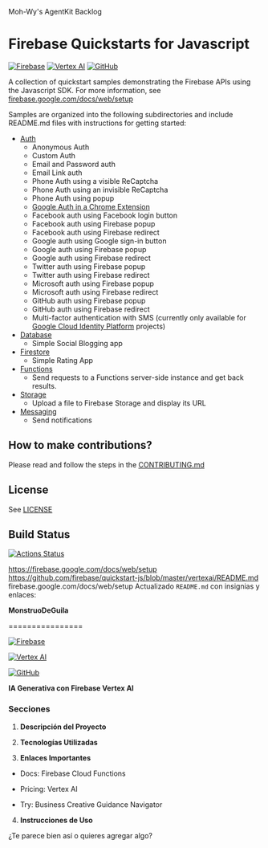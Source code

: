 Moh-Wy's AgentKit Backlog
# Firebase Quickstarts for Javascript

[![Firebase](https://img.shields.io/badge/Firebase-FFCA28?logo=firebase&logoColor=black)](https://firebase.google.com/docs/app-check/cloud-functions)
[![Vertex AI](https://img.shields.io/badge/Vertex%20AI-4285F4?logo=googlecloud&logoColor=white)](https://cloud.google.com/vertex-ai)
[![GitHub](https://img.shields.io/badge/GitHub-181717?logo=github&logoColor=white)](https://github.com/firebase/quickstart-js/blob/master/vertexai/README.md)

A collection of quickstart samples demonstrating the Firebase APIs using the Javascript SDK. For more information, see [firebase.google.com/docs/web/setup](https://firebase.google.com/docs/web/setup)

Samples are organized into the following subdirectories and include README.md files with instructions for getting started:
- [Auth](auth/README.md)
  - Anonymous Auth
  - Custom Auth
  - Email and Password auth
  - Email Link auth
  - Phone Auth using a visible ReCaptcha
  - Phone Auth using an invisible ReCaptcha
  - Phone Auth using popup
  - [Google Auth in a Chrome Extension](auth/chromextension/README.md)
  - Facebook auth using Facebook login button
  - Facebook auth using Firebase popup
  - Facebook auth using Firebase redirect
  - Google auth using Google sign-in button
  - Google auth using Firebase popup
  - Google auth using Firebase redirect
  - Twitter auth using Firebase popup
  - Twitter auth using Firebase redirect
  - Microsoft auth using Firebase popup
  - Microsoft auth using Firebase redirect
  - GitHub auth using Firebase popup
  - GitHub auth using Firebase redirect
  - Multi-factor authentication with SMS (currently only available for [Google Cloud Identity Platform](https://cloud.google.com/identity-platform/docs/web/mfa) projects)
- [Database](database/README.md)
  - Simple Social Blogging app
- [Firestore](firestore/README.md)
  - Simple Rating App
- [Functions](functions/README.md)
  - Send requests to a Functions server-side instance and get back results.
- [Storage](storage/README.md)
  - Upload a file to Firebase Storage and display its URL
- [Messaging](messaging/README.md)
  - Send notifications

## How to make contributions?
Please read and follow the steps in the [CONTRIBUTING.md](CONTRIBUTING.md)

## License
See [LICENSE](LICENSE)

## Build Status

[![Actions Status][gh-actions-badge]][gh-actions]

[gh-actions]: https://github.com/firebase/quickstart-js/actions
[gh-actions-badge]: https://github.com/firebase/quickstart-js/workflows/CI%20Tests/badge.svg
https://firebase.google.com/docs/web/setup
https://github.com/firebase/quickstart-js/blob/master/vertexai/README.md
firebase.google.com/docs/web/setup
Actualizado `README.md` con insignias y enlaces:



**MonstruoDeGuila**

================

[![Firebase](https://img.shields.io/badge/Firebase-FFCA28?logo=firebase&logoColor=black)](https://firebase.google.com/docs/app-check/cloud-functions)

[![Vertex AI](https://img.shields.io/badge/Vertex%20AI-4285F4?logo=googlecloud&logoColor=white)](https://cloud.google.com/vertex-ai)

[![GitHub](https://img.shields.io/badge/GitHub-181717?logo=github&logoColor=white)](https://github.com/)

**IA Generativa con Firebase Vertex AI**

### Secciones



1. **Descripción del Proyecto**

2. **Tecnologías Utilizadas**

3. **Enlaces Importantes**

 * Docs: Firebase Cloud Functions

 * Pricing: Vertex AI

 * Try: Business Creative Guidance Navigator

4. **Instrucciones de Uso**



¿Te parece bien así o quieres agregar algo?
